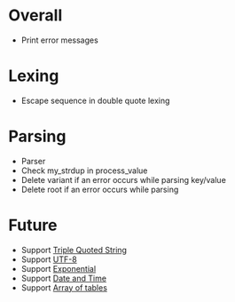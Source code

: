 # Overall

* Print error messages

# Lexing

* Escape sequence in double quote lexing

# Parsing

* Parser
* Check my_strdup in process_value
* Delete variant if an error occurs while parsing key/value
* Delete root if an error occurs while parsing

# Future

* Support [Triple Quoted String](https://toml.io/en/v1.0.0#string)
* Support [UTF-8](https://toml.io/en/v1.0.0#spec)
* Support [Exponential](https://toml.io/en/v1.0.0#float)
* Support [Date and Time](https://toml.io/en/v1.0.0#offset-date-time)
* Support [Array of tables](https://toml.io/en/v1.0.0#array-of-tables)
